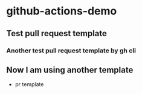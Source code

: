 # github-actions-demo

## Test pull request template

### Another test pull request template by gh cli

## Now I am using another template

- pr template